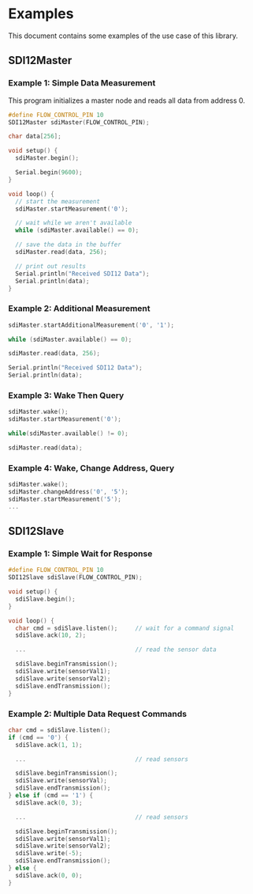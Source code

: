 # Examples
This document contains some examples of the use case of this library.

## SDI12Master

### Example 1: Simple Data Measurement
This program initializes a master node and reads all data from address 0.

```C
#define FLOW_CONTROL_PIN 10
SDI12Master sdiMaster(FLOW_CONTROL_PIN);

char data[256];

void setup() {
  sdiMaster.begin();

  Serial.begin(9600);
}

void loop() {
  // start the measurement
  sdiMaster.startMeasurement('0');

  // wait while we aren't available
  while (sdiMaster.available() == 0);

  // save the data in the buffer
  sdiMaster.read(data, 256);

  // print out results
  Serial.println("Received SDI12 Data");
  Serial.println(data);
}
```

### Example 2: Additional Measurement

```C
sdiMaster.startAdditionalMeasurement('0', '1');

while (sdiMaster.available() == 0);

sdiMaster.read(data, 256);

Serial.println("Received SDI12 Data");
Serial.println(data);
```

### Example 3: Wake Then Query

```C
sdiMaster.wake();
sdiMaster.startMeasurement('0');

while(sdiMaster.available() != 0);

sdiMaster.read(data);
```

### Example 4: Wake, Change Address, Query
```C
sdiMaster.wake();
sdiMaster.changeAddress('0', '5');
sdiMaster.startMeasurement('5');
...
```

## SDI12Slave

### Example 1: Simple Wait for Response

```C
#define FLOW_CONTROL_PIN 10
SDI12Slave sdiSlave(FLOW_CONTROL_PIN);

void setup() {
  sdiSlave.begin();
}

void loop() {
  char cmd = sdiSlave.listen();     // wait for a command signal
  sdiSlave.ack(10, 2);

  ...                               // read the sensor data

  sdiSlave.beginTransmission();
  sdiSlave.write(sensorVal1);
  sdiSlave.write(sensorVal2);
  sdiSlave.endTransmission();
}
```

### Example 2: Multiple Data Request Commands

```C
char cmd = sdiSlave.listen();
if (cmd == '0') {
  sdiSlave.ack(1, 1);  

  ...                               // read sensors

  sdiSlave.beginTransmission();
  sdiSlave.write(sensorVal);
  sdiSlave.endTransmission();
} else if (cmd == '1') {
  sdiSlave.ack(0, 3);

  ...                               // read sensors

  sdiSlave.beginTransmission();
  sdiSlave.write(sensorVal1);
  sdiSlave.write(sensorVal2);
  sdiSlave.write(-5);
  sdiSlave.endTransmission();
} else {
  sdiSlave.ack(0, 0);
}

```
